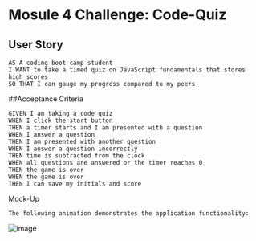 # Mosule 4 Challenge: Code-Quiz
## User Story
```
AS A coding boot camp student
I WANT to take a timed quiz on JavaScript fundamentals that stores high scores
SO THAT I can gauge my progress compared to my peers
```
##Acceptance Criteria
```
GIVEN I am taking a code quiz
WHEN I click the start button
THEN a timer starts and I am presented with a question
WHEN I answer a question
THEN I am presented with another question
WHEN I answer a question incorrectly
THEN time is subtracted from the clock
WHEN all questions are answered or the timer reaches 0
THEN the game is over
WHEN the game is over
THEN I can save my initials and score
```
Mock-Up
```
The following animation demonstrates the application functionality:
```
![image](https://user-images.githubusercontent.com/118794860/213967373-ebb67b92-5a37-4862-a89d-3d578387275b.png)


